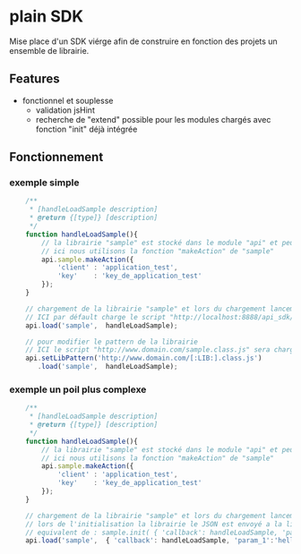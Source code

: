 plain SDK
=============

Mise place d'un SDK viérge afin de construire en fonction des projets un ensemble de librairie.

## Features

- fonctionnel et souplesse
    - validation jsHint
    - recherche de "extend" possible pour les modules chargés avec fonction "init" déjà intégrée

## Fonctionnement

### exemple simple
```javascript
    /**
     * [handleLoadSample description]
     * @return {[type]} [description]
     */
    function handleLoadSample(){
        // la librairie "sample" est stocké dans le module "api" et peut être utilisé.
        // ici nous utilisons la fonction "makeAction" de "sample"
        api.sample.makeAction({
            'client' : 'application_test',
            'key'    : 'key_de_application_test'
        });
    }

    // chargement de la librairie "sample" et lors du chargement lancement de la fonction "handleLoadSample"
    // ICI par défault charge le script "http://localhost:8888/api_sdk/js/api.php?lib=sample"
    api.load('sample',  handleLoadSample);

    // pour modifier le pattern de la librairie
    // ICI le script "http://www.domain.com/sample.class.js" sera chargé
    api.setLibPattern('http://www.domain.com/[:LIB:].class.js')
       .load('sample',  handleLoadSample);
```


### exemple un poil plus complexe
```javascript
    /**
     * [handleLoadSample description]
     * @return {[type]} [description]
     */
    function handleLoadSample(){
        // la librairie "sample" est stocké dans le module "api" et peut être utilisé.
        // ici nous utilisons la fonction "makeAction" de "sample"
        api.sample.makeAction({
            'client' : 'application_test',
            'key'    : 'key_de_application_test'
        });
    }

    // chargement de la librairie "sample" et lors du chargement lancement de la fonction "handleLoadSample"
    // lors de l'initialisation la librairie le JSON est envoyé a la librairie chargé
    // equivalent de : sample.init( { 'callback': handleLoadSample, 'param_1':'hello', 'param_2':'word'});
    api.load('sample',  { 'callback': handleLoadSample, 'param_1':'hello', 'param_2':'word'});
```


